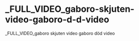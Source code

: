 # _FULL_VIDEO_gaboro-skjuten-video-gaboro-d-d-video
_FULL_VIDEO_gaboro skjuten video gaboro död video
